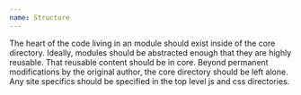 ```yaml
---
name: Structure
---
```


The heart of the code living in an module should exist inside of the core directory. Ideally, modules should be abstracted enough that they are highly reusable. That reusable content should be in core. Beyond permanent modifications by the original author, the core directory should be left alone. Any site specifics should be specified in the top level js and css directories.